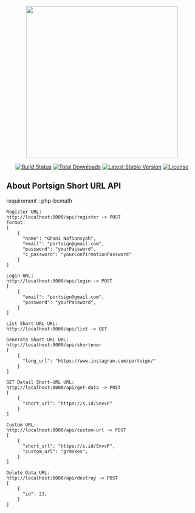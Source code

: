 <p align="center"><a href="https://laravel.com" target="_blank"><img src="https://raw.githubusercontent.com/laravel/art/master/logo-lockup/5%20SVG/2%20CMYK/1%20Full%20Color/laravel-logolockup-cmyk-red.svg" width="400"></a></p>

<p align="center">
<a href="https://travis-ci.org/laravel/framework"><img src="https://travis-ci.org/laravel/framework.svg" alt="Build Status"></a>
<a href="https://packagist.org/packages/laravel/framework"><img src="https://img.shields.io/packagist/dt/laravel/framework" alt="Total Downloads"></a>
<a href="https://packagist.org/packages/laravel/framework"><img src="https://img.shields.io/packagist/v/laravel/framework" alt="Latest Stable Version"></a>
<a href="https://packagist.org/packages/laravel/framework"><img src="https://img.shields.io/packagist/l/laravel/framework" alt="License"></a>
</p>

## About Portsign Short URL API

requirement :
php-bcmath


```
Register URL:
http://localhost:8000/api/register -> POST
Format:
[
    {
      "name": "Ghani Nafiansyah",
      "email": "portsign@gmail.com",
      "password": "yourPassword",
      "c_password": "yourConfirmationPassword"
    }
]

Login URL:
http://localhost:8000/api/login -> POST
[
    {
      "email": "portsign@gmail.com",
      "password": "yourPassword",
    }
]

List Short-URL URL:
http://localhost:8000/api/list -> GET

Generate Short-URL URL:
http://localhost:8000/api/shortener
[
    {
      "long_url": "https://www.instagram.com/portsign/"
    }
]

GET Detail Short-URL URL:
http://localhost:8000/api/get-data -> POST
[
    {
      "short_url": "https://s.id/SnvvP"
    }
]

Custom URL:
http://localhost:8000/api/custom-url -> POST
[
    {
      "short_url": "https://s.id/SnvvP",
      "custom_url": "grmskes",
    }
]

Delete Data URL:
http://localhost:8000/api/destroy -> POST
[
    {
      "id": 23,
    }
]
```